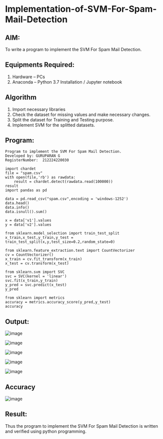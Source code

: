 # Implementation-of-SVM-For-Spam-Mail-Detection

## AIM:
To write a program to implement the SVM For Spam Mail Detection.

## Equipments Required:
1. Hardware – PCs
2. Anaconda – Python 3.7 Installation / Jupyter notebook

## Algorithm
1. Import necessary libraries
2. Check the dataset for missing values and make necessary changes.
3. Split the dataset for Training and Testing purpose.
4. Implement SVM for the splitted datasets.

## Program:
```
Program to implement the SVM For Spam Mail Detection.
Developed by: GURUPARAN G
RegisterNumber:  212224220030
```
```
import chardet 
file = "spam.csv"
with open(file,'rb') as rawdata:
    result = chardet.detect(rawdata.read(100000))
result
import pandas as pd

data = pd.read_csv("spam.csv",encoding = 'windows-1252')
data.head()
data.info()
data.isnull().sum()

x = data['v1'].values
y = data['v2'].values

from sklearn.model_selection import train_test_split
x_train,x_test,y_train,y_test = train_test_split(x,y,test_size=0.2,random_state=0)

from sklearn.feature_extraction.text import CountVectorizer
cv = CountVectorizer()
x_train = cv.fit_transform(x_train)
x_test = cv.transform(x_test)

from sklearn.svm import SVC
svc = SVC(kernel = 'linear')
svc.fit(x_train,y_train)
y_pred = svc.predict(x_test)
y_pred

from sklearn import metrics
accuracy = metrics.accuracy_score(y_pred,y_test)
accuracy
```

## Output:
![image](https://github.com/user-attachments/assets/5c80df7f-a00c-44b9-96a1-d243e174f925)

![image](https://github.com/user-attachments/assets/4000e530-316a-42d8-95bc-8b6df90ba276)

![image](https://github.com/user-attachments/assets/234af8a3-9cc5-4fa8-9c18-766360c04629)

![image](https://github.com/user-attachments/assets/24e8b703-03d0-4f6e-a569-8a75f144f447)

![image](https://github.com/user-attachments/assets/4fd019d5-e2fb-4b53-ba0b-313e6af82252)
## Accuracy
![image](https://github.com/user-attachments/assets/acb5201e-a2c6-4dd7-b4f1-03ded53a1f41)



## Result:
Thus the program to implement the SVM For Spam Mail Detection is written and verified using python programming.
